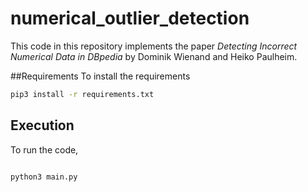 # numerical_outlier_detection
This code in this repository implements the paper *Detecting Incorrect Numerical Data in DBpedia* by Dominik Wienand and Heiko Paulheim.

##Requirements
To install the requirements
```bash
pip3 install -r requirements.txt
```

## Execution

To run the code, 
```bash

python3 main.py
```




